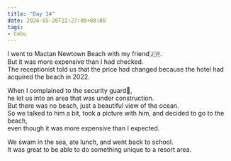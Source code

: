 ```yaml
---
title: "Day 14"
date: 2024-05-26T22:27:00+08:00
tags:
- Cebu
---
```



I went to Mactan Newtown Beach with my friend🇯🇵.  
But it was more expensive than I had checked.  
The receptionist told us that the price had changed because the hotel had acquired the beach in 2022.

When I complained to the security guard😤,  
he let us into an area that was under construction.  
But there was no beach, just a beautiful view of the ocean.  
So we talked to him a bit, took a picture with him, and decided to go to the beach,  
even though it was more expensive than I expected.

We swam in the sea, ate lunch, and went back to school.  
It was great to be able to do something unique to a resort area.